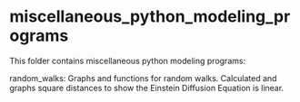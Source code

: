 # miscellaneous_python_modeling_programs
This folder contains miscellaneous python modeling programs:

  random_walks: Graphs and functions for random walks. Calculated and graphs square distances to show the Einstein Diffusion Equation is linear.
  
